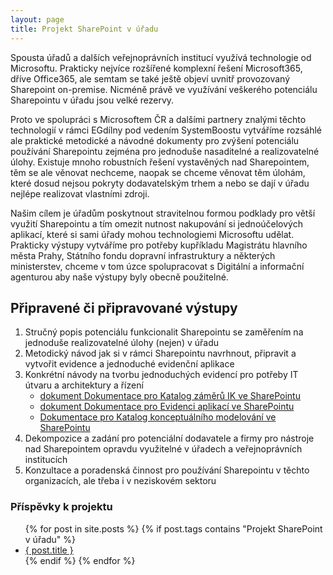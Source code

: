 ```yaml
---
layout: page
title: Projekt SharePoint v úřadu
---
```



Spousta úřadů a dalších veřejnoprávních institucí využívá technologie od Microsoftu. Prakticky nejvíce rozšířené komplexní řešení Microsoft365, dříve Office365, ale semtam se také ještě objeví uvnitř provozovaný Sharepoint on-premise. Nicméně právě ve využívání veškerého potenciálu Sharepointu v úřadu jsou velké rezervy.

Proto ve spolupráci s Microsoftem ČR a dalšími partnery znalými těchto technologií v rámci EGdílny pod vedením SystemBoostu vytváříme rozsáhlé ale praktické metodické a návodné dokumenty pro zvýšení potenciálu používání Sharepointu zejména pro jednoduše nasaditelné a realizovatelné úlohy. Existuje mnoho robustních řešení vystavěných nad Sharepointem, těm se ale věnovat nechceme, naopak se chceme věnovat těm úlohám, které dosud nejsou pokryty dodavatelským trhem a nebo se dají v úřadu nejlépe realizovat vlastními zdroji.

Našim cílem je úřadům poskytnout stravitelnou formou podklady pro větší využití Sharepointu a tím omezit nutnost nakupování si jednoúčelových aplikací, které si sami úřady mohou technologiemi Microsoftu udělat. Prakticky výstupy vytváříme pro potřeby kupříkladu Magistrátu hlavního města Prahy, Státního fondu dopravní infrastruktury a některých ministerstev, chceme v tom úzce spolupracovat s Digitální a informační agenturou aby naše výstupy byly obecně použitelné. 

## Připravené či připravované výstupy

1. Stručný popis potenciálu funkcionalit Sharepointu se zaměřením na jednoduše realizovatelné úlohy (nejen) v úřadu
2. Metodický návod jak si v rámci Sharepointu navrhnout, připravit a vytvořit evidence a jednoduché evidenční aplikace
3. Konkrétní návody na tvorbu jednoduchých evidencí pro potřeby IT útvaru a architektury a řízení
    - [dokument Dokumentace pro Katalog záměrů IK ve SharePointu](https://architektovani.tiddlyhost.com/#Katalog%20z%C3%A1m%C4%9Br%C5%AF%20IK%20ve%20SharePointu)
    - [dokument Dokumentace pro Evidenci aplikací ve SharePointu](https://architektovani.tiddlyhost.com/#Evidence%20aplikac%C3%AD%20ve%20SharePointu)
    - [Dokumentace pro Katalog konceptuálního modelování ve SharePointu](https://architektovani.tiddlyhost.com/#Katalog%20konceptu%C3%A1ln%C3%ADho%20modelov%C3%A1n%C3%AD%20ve%20SharePointu)
4. Dekompozice a zadání pro potenciální dodavatele a firmy pro nástroje nad Sharepointem opravdu využitelné v úřadech a veřejnoprávních institucích
5. Konzultace a poradenská činnost pro používání Sharepointu v těchto organizacích, ale třeba i v neziskovém sektoru


### Příspěvky k projektu

<ul>
{% for post in site.posts %}
  {% if post.tags contains "Projekt SharePoint v úřadu" %}
    <li><a href="{ post.url }">{ post.title }</a></li>
  {% endif %}
{% endfor %}
</ul> 

